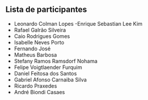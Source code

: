 ## Lista de participantes

- Leonardo Colman Lopes
-Enrique Sebastian Lee Kim
- Rafael Galrão Silveira
- Caio Rodrigues Gomes
- Isabelle Neves Porto
- Fernando José
- Matheus Barbosa
- Stefany Ramos Ramsdorf Nohama
- Felipe Voigtlaender Furquim
- Daniel Feitosa dos Santos
- Gabriel Afonso Carnaiba Silva
- Ricardo Praxedes 
- André Biondi Casaes
